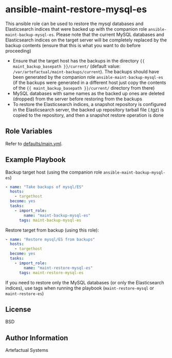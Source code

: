 ansible-maint-restore-mysql-es
==============================

This ansible role can be used to restore the mysql databases and Elasticsearch indices that were backed up with the companion role `ansible-maint-backup-mysql-es`. Please note that the current MySQL databases and Elasticsearch indices on the target server will be completely replaced by the backup contents (ensure that this is what you want to do before proceeding)

- Ensure that the target host has the backups in the directory `{{ maint_backup_basepath }}/current/` (default value: `/var/artefactual/maint-backups/current`). The backups should have been generated by the companion role `ansible-maint-backup-mysql-es` (if the backups were generated in a different host just copy the contents of the `{{ maint_backup_basepath }}/current/` directory from there)
- MySQL databases with same names as the backed up ones are deleted (dropped) from the server before restoring from the backups
- To restore the Elasticsearch indices, a snapshot repository is configured in the Elasticsearch server, the backed up repository tarball file (.tgz) is copied to the repository, and then a snapshot restore operation is done


Role Variables
--------------

Refer to [defaults/main.yml](defaults/main.yml).


Example Playbook
----------------

Backup target host (using the companion role `ansible-maint-backup-mysql-es`)

```yaml
- name: "Take backups of mysql/ES"
  hosts:
    - targethost
  become: yes
  tasks:
    - import_role: 
        name: "maint-backup-mysql-es"
      tags: maint-backup-mysql-es
```


Restore target from backup (using this role):

```yaml
- name: "Restore mysql/ES from backups"
  hosts:
    - targethost
  become: yes
  tasks:
    - import_role: 
        name: "maint-restore-mysql-es"
      tags: maint-restore-mysql-es
```

If you need to restore only the MySQL databases (or only the Elasticsearch indices), use tags when running the playbook (`maint-restore-mysql` or `maint-restore-es`)

License
-------

BSD

Author Information
------------------

Artefactual Systems